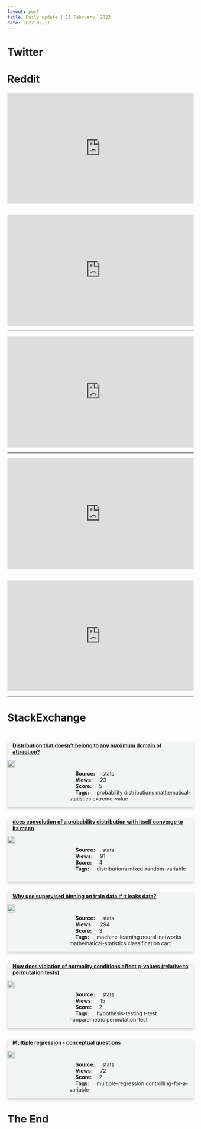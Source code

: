 ```yaml
---
layout: post
title: Daily update | 11 February, 2022
date: 2022-02-11
---
```


<script async src="https://platform.twitter.com/widgets.js" charset="utf-8"></script>


<script src='https://storage.ko-fi.com/cdn/scripts/overlay-widget.js'></script>
<script>
  kofiWidgetOverlay.draw('themldojo', {
    'type': 'floating-chat',
    'floating-chat.donateButton.text': 'Support me',
    'floating-chat.donateButton.background-color': '#f45d22',
    'floating-chat.donateButton.text-color': '#fff'
  });
</script>

# Twitter 

<blockquote class="twitter-tweet"><a href="https://twitter.com/KensingtonRoyal/status/1491868980042211343"></a></blockquote>

<blockquote class="twitter-tweet"><a href="https://twitter.com/RobertAlai/status/1491643397802758146"></a></blockquote>

<blockquote class="twitter-tweet"><a href="https://twitter.com/TDataScience/status/1491593765907226627"></a></blockquote>

<blockquote class="twitter-tweet"><a href="https://twitter.com/StateDept/status/1491653158065426433"></a></blockquote>

<blockquote class="twitter-tweet"><a href="https://twitter.com/rico_jski/status/1491805918438199296"></a></blockquote>

<blockquote class="twitter-tweet"><a href="https://twitter.com/paperswithcode/status/1491783565457059844"></a></blockquote>

<blockquote class="twitter-tweet"><a href="https://twitter.com/ylecun/status/1491824199433957387"></a></blockquote>

<blockquote class="twitter-tweet"><a href="https://twitter.com/DeepMind/status/1491766626752122881"></a></blockquote>

<blockquote class="twitter-tweet"><a href="https://twitter.com/MetaAI/status/1491819300788731905"></a></blockquote>

<blockquote class="twitter-tweet"><a href="https://twitter.com/paperswithdata/status/1491775572363591684"></a></blockquote>

# Reddit 

<iframe id="reddit-embed" src="https://www.redditmedia.com/r/MachineLearning/comments/sp7avp/p_ml_over_encrypted_data?ref_source=embed&amp;ref=share&amp;embed=true" sandbox="allow-scripts allow-same-origin allow-popups" style="border: none;" height="300" width="100%" scrolling="yes"></iframe>
<hr style="width:100%;text-align:left;margin-left:0">
<iframe id="reddit-embed" src="https://www.redditmedia.com/r/datascience/comments/sp3m6l/what_is_a_use_case_for_spark_on_a_local_machine?ref_source=embed&amp;ref=share&amp;embed=true" sandbox="allow-scripts allow-same-origin allow-popups" style="border: none;" height="300" width="100%" scrolling="yes"></iframe>
<hr style="width:100%;text-align:left;margin-left:0">
<iframe id="reddit-embed" src="https://www.redditmedia.com/r/MachineLearning/comments/soya88/r_eleutherai_releases_weights_for_gptneox_20b_and?ref_source=embed&amp;ref=share&amp;embed=true" sandbox="allow-scripts allow-same-origin allow-popups" style="border: none;" height="300" width="100%" scrolling="yes"></iframe>
<hr style="width:100%;text-align:left;margin-left:0">
<iframe id="reddit-embed" src="https://www.redditmedia.com/r/dataengineering/comments/soy92a/how_do_you_grow_as_a_de_what_is_the_highest_level?ref_source=embed&amp;ref=share&amp;embed=true" sandbox="allow-scripts allow-same-origin allow-popups" style="border: none;" height="300" width="100%" scrolling="yes"></iframe>
<hr style="width:100%;text-align:left;margin-left:0">
<iframe id="reddit-embed" src="https://www.redditmedia.com/r/datascience/comments/speaxy/how_much_of_your_work_as_data_science_is_spent?ref_source=embed&amp;ref=share&amp;embed=true" sandbox="allow-scripts allow-same-origin allow-popups" style="border: none;" height="300" width="100%" scrolling="yes"></iframe>
<hr style="width:100%;text-align:left;margin-left:0">

<style>
.card {
box-shadow: 0 4px 8px 0 rgba(0,0,0,0.2);
transition: 0.3s;
width: 100%;
background-color: #F3F4F4;
}
p{
    margin-left:  3em;
    padding-top: 1em;
}
.part2{
    display: grid;
    grid-template-columns: 1fr 3fr;
}
h4{
    margin: 1em;
}

.card:hover {
box-shadow: 0 8px 16px 0 rgba(0,0,0,0.2);
}
b {
padding: 2px 16px;
}
</style>
  
# StackExchange 


  <br>
  <div class="card">
  <h4><a href='https://stats.stackexchange.com/questions/563901/distribution-that-doesnt-belong-to-any-maximum-domain-of-attraction'>Distribution that doesn&#39;t belong to any maximum domain of attraction?</a></h4> 
  <div class="part2">
      <img src="https://cdn.sstatic.net/Sites/stats/Img/apple-touch-icon@2.png?v=344f57aa10cc" alt="Img missing!" style="width:40%">
      <p><b>Source:</b> stats<br><b>Views:</b> 23<br><b>Score:</b> 5<br><b>Tags:</b> <span class="badge badge-dark">probability</span> <span class="badge badge-dark">distributions</span> <span class="badge badge-dark">mathematical-statistics</span> <span class="badge badge-dark">extreme-value</span></p> 
  </div>
  </div>
      
  <br>
  <div class="card">
  <h4><a href='https://stats.stackexchange.com/questions/563866/does-convolution-of-a-probability-distribution-with-itself-converge-to-its-mean'>does convolution of a probability distribution with itself converge to its mean</a></h4> 
  <div class="part2">
      <img src="https://cdn.sstatic.net/Sites/stats/Img/apple-touch-icon@2.png?v=344f57aa10cc" alt="Img missing!" style="width:40%">
      <p><b>Source:</b> stats<br><b>Views:</b> 91<br><b>Score:</b> 4<br><b>Tags:</b> <span class="badge badge-dark">distributions</span> <span class="badge badge-dark">mixed-random-variable</span></p> 
  </div>
  </div>
      
  <br>
  <div class="card">
  <h4><a href='https://stats.stackexchange.com/questions/563813/why-use-supervised-binning-on-train-data-if-it-leaks-data'>Why use supervised binning on train data if it leaks data?</a></h4> 
  <div class="part2">
      <img src="https://cdn.sstatic.net/Sites/stats/Img/apple-touch-icon@2.png?v=344f57aa10cc" alt="Img missing!" style="width:40%">
      <p><b>Source:</b> stats<br><b>Views:</b> 294<br><b>Score:</b> 3<br><b>Tags:</b> <span class="badge badge-dark">machine-learning</span> <span class="badge badge-dark">neural-networks</span> <span class="badge badge-dark">mathematical-statistics</span> <span class="badge badge-dark">classification</span> <span class="badge badge-dark">cart</span></p> 
  </div>
  </div>
      
  <br>
  <div class="card">
  <h4><a href='https://stats.stackexchange.com/questions/563907/how-does-violation-of-normality-conditions-affect-p-values-relative-to-permutat'>How does violation of normality conditions affect p-values (relative to permutation tests)</a></h4> 
  <div class="part2">
      <img src="https://cdn.sstatic.net/Sites/stats/Img/apple-touch-icon@2.png?v=344f57aa10cc" alt="Img missing!" style="width:40%">
      <p><b>Source:</b> stats<br><b>Views:</b> 15<br><b>Score:</b> 2<br><b>Tags:</b> <span class="badge badge-dark">hypothesis-testing</span> <span class="badge badge-dark">t-test</span> <span class="badge badge-dark">nonparametric</span> <span class="badge badge-dark">permutation-test</span></p> 
  </div>
  </div>
      
  <br>
  <div class="card">
  <h4><a href='https://stats.stackexchange.com/questions/563851/multiple-regression-conceptual-questions'>Multiple regression - conceptual questions</a></h4> 
  <div class="part2">
      <img src="https://cdn.sstatic.net/Sites/stats/Img/apple-touch-icon@2.png?v=344f57aa10cc" alt="Img missing!" style="width:40%">
      <p><b>Source:</b> stats<br><b>Views:</b> 72<br><b>Score:</b> 2<br><b>Tags:</b> <span class="badge badge-dark">multiple-regression</span> <span class="badge badge-dark">controlling-for-a-variable</span></p> 
  </div>
  </div>
      
# The End